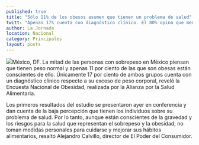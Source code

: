 ```yaml
---
published: true
title: "Sólo 11% de los obesos asumen que tienen un problema de salud"
twitt: "Apenas 17% cuenta con diagnóstico clínico. El 80% opina que mensajes de comida chatarra transmitidos en tv deben prohibirse."
author: La Jornada
location: Nacional
category: Principales
layout: posts
---
```


![](http://i.imgur.com/v2oUKXQm.jpg)México, DF. La mitad de las personas con sobrepeso en México piensan que tienen peso normal y apenas 11 por ciento de las que son obesas están conscientes de ello. Únicamente 17 por ciento de ambos grupos cuenta con un diagnóstico clínico respecto a su exceso de peso corporal, reveló la Encuesta Nacional de Obesidad, realizada por la Alianza por la Salud Alimentaria.

Los primeros resultados del estudio se presentaron ayer en conferencia y dan cuenta de la baja percepción que tienen los individuos sobre su problema de salud. Por lo tanto, aunque están conscientes de la gravedad y los riesgos para la salud que representan el sobrepeso y la obesidad, no toman medidas personales para cuidarse y mejorar sus hábitos alimentarios, resaltó Alejandro Calvillo, director de El Poder del Consumidor.
